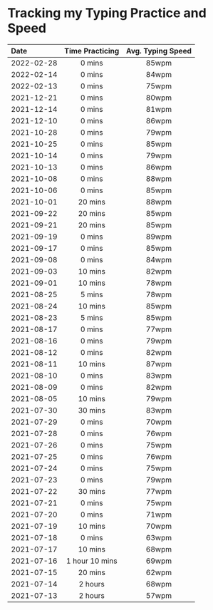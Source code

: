 # Tracking my Typing Practice and Speed

| Date       | Time Practicing | Avg. Typing Speed |
| :--------- | :-------------: | :---------------: |
| 2022-02-28 |     0 mins      |       85wpm       |
| 2022-02-14 |     0 mins      |       84wpm       |
| 2022-02-13 |     0 mins      |       75wpm       |
| 2021-12-21 |     0 mins      |       80wpm       |
| 2021-12-14 |     0 mins      |       81wpm       |
| 2021-12-10 |     0 mins      |       86wpm       |
| 2021-10-28 |     0 mins      |       79wpm       |
| 2021-10-25 |     0 mins      |       85wpm       |
| 2021-10-14 |     0 mins      |       79wpm       |
| 2021-10-13 |     0 mins      |       86wpm       |
| 2021-10-08 |     0 mins      |       88wpm       |
| 2021-10-06 |     0 mins      |       85wpm       |
| 2021-10-01 |     20 mins     |       88wpm       |
| 2021-09-22 |     20 mins     |       85wpm       |
| 2021-09-21 |     20 mins     |       85wpm       |
| 2021-09-19 |     0 mins      |       89wpm       |
| 2021-09-17 |     0 mins      |       85wpm       |
| 2021-09-08 |     0 mins      |       84wpm       |
| 2021-09-03 |     10 mins     |       82wpm       |
| 2021-09-01 |     10 mins     |       78wpm       |
| 2021-08-25 |     5 mins      |       78wpm       |
| 2021-08-24 |     10 mins     |       85wpm       |
| 2021-08-23 |     5 mins      |       85wpm       |
| 2021-08-17 |     0 mins      |       77wpm       |
| 2021-08-16 |     0 mins      |       79wpm       |
| 2021-08-12 |     0 mins      |       82wpm       |
| 2021-08-11 |     10 mins     |       87wpm       |
| 2021-08-10 |     0 mins      |       83wpm       |
| 2021-08-09 |     0 mins      |       82wpm       |
| 2021-08-05 |     10 mins     |       79wpm       |
| 2021-07-30 |     30 mins     |       83wpm       |
| 2021-07-29 |     0 mins      |       70wpm       |
| 2021-07-28 |     0 mins      |       76wpm       |
| 2021-07-26 |     0 mins      |       75wpm       |
| 2021-07-25 |     0 mins      |       76wpm       |
| 2021-07-24 |     0 mins      |       75wpm       |
| 2021-07-23 |     0 mins      |       79wpm       |
| 2021-07-22 |     30 mins     |       77wpm       |
| 2021-07-21 |     0 mins      |       75wpm       |
| 2021-07-20 |     0 mins      |       71wpm       |
| 2021-07-19 |     10 mins     |       70wpm       |
| 2021-07-18 |     0 mins      |       63wpm       |
| 2021-07-17 |     10 mins     |       68wpm       |
| 2021-07-16 | 1 hour 10 mins  |       69wpm       |
| 2021-07-15 |     20 mins     |       62wpm       |
| 2021-07-14 |     2 hours     |       68wpm       |
| 2021-07-13 |     2 hours     |       57wpm       |
